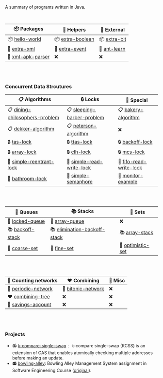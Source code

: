A summary of programs written in Java.

<br>

| 📦 Packages         | 💁 Helpers         | 💽 External    |
| ------------------ | ----------------- | ------------- |
| 📦 [hello-world]    | 📦 [extra-boolean] | 📦 [extra-bit] |
| 💁 [extra-xml]      | 💁 [extra-event]   | 💁 [ant-learn] |
| 💽 [xml-apk-parser] | ❌                 | ❌             |

[hello-world]: https://search.maven.org/artifact/io.github.javaf/hello-world
[extra-boolean]: https://search.maven.org/artifact/io.github.javaf/extra-boolean
[extra-bit]: https://search.maven.org/artifact/io.github.javaf/extra-bit
[extra-xml]: https://github.com/javaf/extra-xml
[extra-event]: https://github.com/javaf/extra-event
[ant-learn]: https://github.com/javaf/ant-learn
[xml-apk-parser]: https://github.com/javaf/xml-apk-parser

<br>
<br>


### Concurrent Data Strcutures

| 📋 Algorithms                    | 🔒 Locks                     | 🔏 Special                |
| ------------------------------- | --------------------------- | ------------------------ |
| 📋 [dining-philosophers-problem] | 📋 [sleeping-barber-problem] | 📋 [bakery-algorithm]     |
| 📋 [dekker-algorithm]            | 📋 [peterson-algorithm]      | ❌                        |
| 🔒 [tas-lock]                    | 🔒 [ttas-lock]               | 🔒 [backoff-lock]         |
| 🔒 [array-lock]                  | 🔒 [clh-lock]                | 🔒 [mcs-lock]             |
| 🔏 [simple-reentrant-lock]       | 🔏 [simple-read-write-lock]  | 🔏 [fifo-read-write-lock] |
| 🔏 [bathroom-lock]               | 🔏 [simple-semaphore]        | 🔏 [monitor-example]      |

[dining-philosophers-problem]: https://replit.com/@wolfram77/dining-philosophers-problem#README.md
[sleeping-barber-problem]: https://replit.com/@wolfram77/sleeping-barber-problem#README.md
[bakery-algorithm]: https://replit.com/@wolfram77/bakery-algorithm#README.md
[dekker-algorithm]: https://replit.com/@wolfram77/dekker-algorithm#README.md
[peterson-algorithm]: https://replit.com/@wolfram77/peterson-algorithm#README.md
[tas-lock]: https://replit.com/@wolfram77/tas-lock#README.md
[ttas-lock]: https://replit.com/@wolfram77/ttas-lock#README.md
[backoff-lock]: https://replit.com/@wolfram77/backoff-lock#README.md
[array-lock]: https://replit.com/@wolfram77/array-lock#README.md
[clh-lock]: https://replit.com/@wolfram77/clh-lock#README.md
[mcs-lock]: https://replit.com/@wolfram77/mcs-lock#README.md
[bathroom-lock]: https://replit.com/@wolfram77/bathroom-lock#README.md
[simple-reentrant-lock]: https://replit.com/@wolfram77/simple-reentrant-lock#README.md
[simple-read-write-lock]: https://replit.com/@wolfram77/simple-read-write-lock#README.md
[fifo-read-write-lock]: https://replit.com/@wolfram77/fifo-read-write-lock#README.md
[simple-semaphore]: https://replit.com/@wolfram77/simple-semaphore#README.md
[monitor-example]: https://replit.com/@wolfram77/monitor-example#README.md

<br>
<br>

| 🚂 Queues          | 📚 Stacks                      | 🚦 Sets             |
| ----------------- | ----------------------------- | ------------------ |
| 🚂 [locked-queue]  | 🚂 [array-queue]               | ❌                  |
| 📚 [backoff-stack] | 📚 [elimination-backoff-stack] | 📚 [array-stack]    |
| 🚦 [coarse-set]    | 🚦 [fine-set]                  | 🚦 [optimistic-set] |

[locked-queue]: https://replit.com/@wolfram77/locked-queue#README.md
[array-queue]: https://replit.com/@wolfram77/array-queue#README.md
[array-stack]: https://replit.com/@wolfram77/array-stack#README.md
[backoff-stack]: https://replit.com/@wolfram77/backoff-stack#README.md
[elimination-backoff-stack]: https://replit.com/@wolfram77/elimination-backoff-stack#README.md
[coarse-set]: https://replit.com/@wolfram77/coarse-set#README.md
[fine-set]: https://replit.com/@wolfram77/fine-set#README.md
[optimistic-set]: https://replit.com/@wolfram77/optimistic-set#README.md

<br>
<br>


| 🧮 Counting networks  | ❤️ Combining         | 🏦 Misc |
| -------------------- | ------------------- | ------ |
| 🧮 [periodic-network] | 🧮 [bitonic-network] | ❌      |
| ❤️ [combining-tree]   | ❌                   | ❌      |
| 🏦 [savings-account]  | ❌                   | ❌      |

[periodic-network]: https://replit.com/@wolfram77periodic-network#README.md
[bitonic-network]: https://replit.com/@wolfram77/bitonic-network#README.md
[combining-tree]: https://replit.com/@wolfram77/combining-tree#README.md
[savings-account]: https://replit.com/@wolfram77/savings-account#README.md

<br>
<br>


### Projects

- 📻 [k-compare-single-swap]﹕ k-compare single-swap (KCSS) is an extension of CAS that enables atomically checking multiple addresses before making an update.
- 📻 [bowling-alley]: Bowling Alley Management System assignment in Software Engineering Course ([original][bowling-alley-original]).

[k-compare-single-swap]: https://replit.com/@wolfram77/k-compare-single-swap#README.md
[bowling-alley]: https://github.com/javaf/bowling-alley
[bowling-alley-original]: https://github.com/javaf/bowling-alley-original
